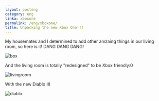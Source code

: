 ```yaml
---
layout: posteng
category: eng
linka: xboxone
permalink: /eng/xboxone/
title: Unpacking the new Xbox One!!!
---
```


My housemates and I determined to add other amzaing things in our living room, so here is it!
DANG DANG DANG!

![box](http://i.imgur.com/eEsOwbH.jpg "box")

And the living room is totally "redesigned" to be Xbox friendly:0

![livingroom](http://i.imgur.com/VE8J1om.jpg "living room")

With the new Diablo III

![diablo](http://i.imgur.com/vXnj6o7.jpg "diablo")
